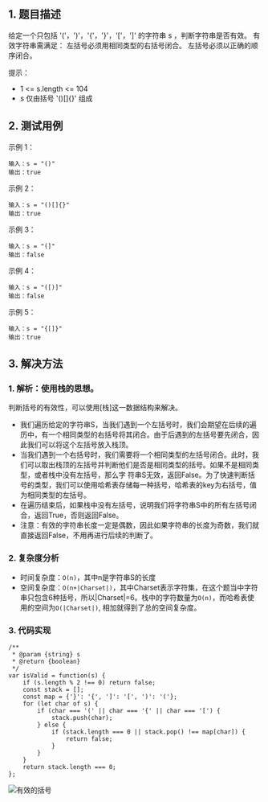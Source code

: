 ## 1. 题目描述

给定一个只包括 '('，')'，'{'，'}'，'['，']' 的字符串 s ，判断字符串是否有效。
有效字符串需满足：
左括号必须用相同类型的右括号闭合。
左括号必须以正确的顺序闭合。

提示：
- 1 <= s.length <= 104
- s 仅由括号 '()[]{}' 组成

## 2. 测试用例

示例 1：
```
输入：s = "()"
输出：true
```
示例 2：
```
输入：s = "()[]{}"
输出：true
```
示例 3：
```
输入：s = "(]"
输出：false
```
示例 4：
```
输入：s = "([)]"
输出：false
```
示例 5：
```
输入：s = "{[]}"
输出：true
```

## 3. 解决方法

### 1. 解析：使用栈的思想。
判断括号的有效性，可以使用[栈]这一数据结构来解决。
- 我们遍历给定的字符串S，当我们遇到一个左括号时，我们会期望在后续的遍历中，有一个相同类型的右括号将其闭合。由于后遇到的左括号要先闭合，因此我们可以将这个左括号放入栈顶。
- 当我们遇到一个右括号时，我们需要将一个相同类型的左括号闭合。此时，我们可以取出栈顶的左括号并判断他们是否是相同类型的括号。如果不是相同类型，或者栈中没有左括号，那么字
符串S无效，返回False。为了快速判断括号的类型，我们可以使用哈希表存储每一种括号，哈希表的key为右括号，值为相同类型的左括号。
- 在遍历结束后，如果栈中没有左括号，说明我们将字符串S中的所有左括号闭合，返回True，否则返回False。
- 注意：有效的字符串长度一定是偶数，因此如果字符串的长度为奇数，我们就直接返回False，不用再进行后续的判断了。

### 2. 复杂度分析
- 时间复杂度：`O(n)`，其中n是字符串S的长度
- 空间复杂度：`O(n+|Charset|)`，其中Charset表示字符集，在这个题当中字符串只包含6种括号，所以|Charset|=6。栈中的字符数量为`O(n)`，而哈希表使用的空间为`O(|Charset|)`,
相加就得到了总的空间复杂度。

### 3. 代码实现

```
/**
 * @param {string} s
 * @return {boolean}
 */
var isValid = function(s) {
    if (s.length % 2 !== 0) return false;
    const stack = [];
    const map = {'}': '{', ']': '[', ')': '('};
    for (let char of s) {
        if (char === '(' || char === '{' || char === '[') {
            stack.push(char);
        } else {
            if (stack.length === 0 || stack.pop() !== map[char]) {
                return false;
            }
        }
    }
    return stack.length === 0;
};
```
![有效的括号](https://user-images.githubusercontent.com/82437559/120147196-de544380-c218-11eb-9ad6-7822b9cb9897.png)





